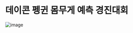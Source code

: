 # 데이콘 펭귄 몸무게 예측 경진대회

![image](https://user-images.githubusercontent.com/40455392/147430610-a1e9883d-f19c-4143-b102-bf686e3607be.png)

